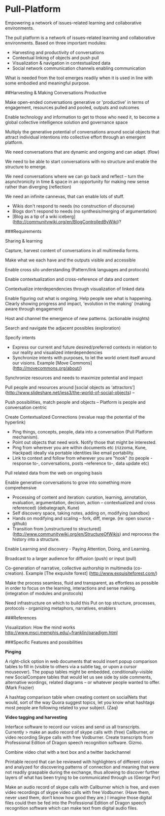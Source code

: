 Pull-Platform
==============

Empowering a network of issues-related learning and collaborative environments. 

The  pull platform is a network of issues-related learning and collaborative  environments. Based on three important modules:

* Harvesting and productivity of conversations
* Contextual linking of objects and push pull
* Visualization & navigation in contextualized data
* Social network communication channels enabling communication

What is needed from the tool emerges readily when it is used in line with some embodied and meaningful purpose.

##Harvesting & Making Conversations Productive

Make open-ended conversations generative or 'productive' in terms of engagement, resources pulled and pooled, outputs and outcomes

Enable  technology and information to get to those who need it, to become a  global collective intelligence solution and governance space

Multiply the generative potential of conversations around social objects that  attract individual intentions into collective effort through an emergent  platform.

We need conversations that are dynamic and ongoing and can adapt. (flow)

We need to be able to start conversations with no structure and enable the structure to emerge.

We need conversations where we can go back and reflect – turn the asynchronicity in time & space in an opportunity for making new sense rather than diverging  (reflection)

We need an infinite cannevas, that can enable lots of stuff. 
* Wikis don't respond to needs (no construction of discourse)
* Blogs don't respond to needs (no synthesis/merging of argumentation) 
* [Blog as a tip of a wiki iceberg] (http://communitywiki.org/en/BlogControlledByWiki)?


###Requirements

Sharing & learning

Capture, harvest content of conversations in all multimedia forms.

Make what we each have and the outputs visible and accessible

Enable cross silo understanding (Pattern/link languages and protocols)

Enable contextualization and cross-reference of data and content

Contextualize interdependencies through visualization of linked data

Enable  figuring out what is ongoing. Help people see what is happening.  Clearly showing progress and impact, 'evolution in the making' (making aware through engagement)

Host and channel the emergence of new patterns. (actionable insights)

Search and navigate the adjacent possibles (exploration)

Specify intents 
* Express our current and future desired/preferred contexts in relation to our reality and visualized interdependencies
* Synchronize intents with purposes, to let the world orient itself around our visions. Example [Move Commons] (http://movecommons.org/about/)

Synchronize resources and needs to maximize potential and impact

Pull people and resources around [social objects as ‘attractors’] (http://www.slideshare.net/jess3/the-world-of-social-objects) – 

Push possibilities, match people and objects – Platform is people and conversation centric

Create Contextualized Connections (revalue reap the potential of the hyperlink)
* Ping things, concepts, people, data into a conversation (Pull Platform mechanism).
* Point out objects that need work. Notify those that might be interested.
* Ping from wherever you are within documents etc (rizzoma, Kune,  Hackpad) ideally via portable identities like email portability.
* Link to context and follow from wherever you are "hook" (to people -response to-, conversations, posts –reference to-, data update etc)

Pull related data from the web on ongoing basis

Enable generative conversations to grow into something more comprehensive
* Processing of content and iteration: curation, learning, annotation,  evaluation, argumentation, decision, action – contextualized and cross  referenced) (debategraph, Kune)
* Self discovery space, taking notes, adding on, modifying (sandbox)
* Hands on modifying and scaling – fork, diff, merge. (re: open source - github)
* Transition from [unstructured to structured] (http://www.communitywiki.org/en/StructureOfWikis) and reprocess the history into a structure.

Enable Learning and discovery - Paying Attention, Doing, and Learning. 

Broadcast to a larger audience for diffusion (push) or input (pull)

Co-generation of narrative, collective authorship in multimedia (co-creation). Example [The exquisite forest] (http://www.exquisiteforest.com/)

Make  the process seamless, fluid and transparent, as effortless as possible  in order to focus on the learning, interactions and sense making.  (integration of modules and protocols)

Need infrastructure on which to build this
Put on top structure, processes, protocols - organizing metaphors, narratives, enablers


###References

Visualization: How the mind works http://www.msci.memphis.edu/~franklin/paradigm.html


###Specific Features and possibilities

**Pinging**

A  right-click option in web documents that would insert popup comparison  tables to fill in (visible to others via a subtle tag, or upon a cursor  mouseover). The popup tables might be embedded, conditionally-visible  new SocialCompare tables that would let us see side by side comments,  alternative wordings, related diagrams – or whatever people wanted to  offer. (Mark Frazier)

A  hashtag comparison table when creating content on socialNets that  would, sort of the way Quora suggest topics, let you know what hashtags  most people are following related to your subject. (Zaq)

**Video tagging and harvesting**

Interface  software to record our voices and send us all transcripts. Currently  > make an audio record of skype calls with (free) Callburner, or  video recording Skype calls with free Vodburner. Create transcripts from  Professional Edition of Dragon speech recognition software. Gizmo.

Combine video chat with a text box and a twitter backchannel

Printable  record that can be reviewed with highlighters of different colors and  analyzed for discovering patterns of connection and meaning that were  not readily graspable during the exchange, thus allowing to discover  further layers of what has been trying to be communicated through us  (George Por)

Make  an audio record of skype calls with Callburner which is free, and even  video recordings of skype video calls with free Vodburner. (Have them,  never used them, don’t know how good they are.) I imagine those digital  files could then be fed into the Professional Edition of Dragon speech  recognition software which can make text from digital audio files.
 

